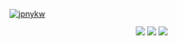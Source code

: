 [![jpnykw](https://user-images.githubusercontent.com/31243896/92468096-982ffd80-f20d-11ea-9d26-0c464edf4545.png)](https://jpnykw.github.io)

<div align="center">
  <img src="https://badgen.net/badge/Life/failing/red">
  <img src="https://badgen.net/badge/Time/failing/red">
  <img src="https://badgen.net/badge/Money/failing/red">
</div>
